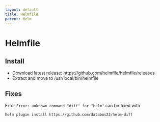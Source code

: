 ```yaml
---
layout: default
title: Helmfile
parent: Helm
---
```


# Helmfile

## Install

* Download latest release: https://github.com/helmfile/helmfile/releases
* Extract and move to /usr/local/bin/helmfile

## Fixes

Error `Error: unknown command "diff" for "helm"` can be fixed with

```bash
helm plugin install https://github.com/databus23/helm-diff
```
